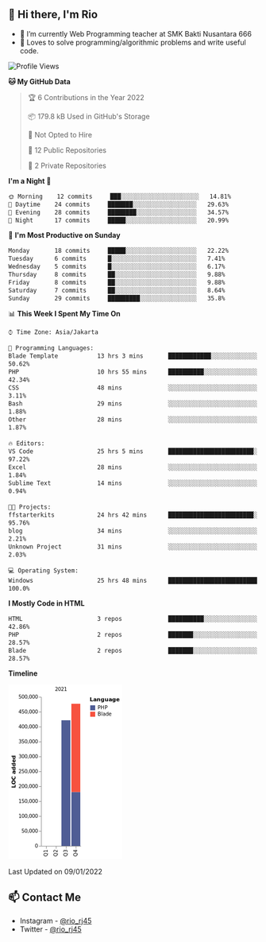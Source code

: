 ## 👋 Hi there, I'm Rio 

-  🔭 I’m currently Web Programming teacher at SMK Bakti Nusantara 666
-  💬 Loves to solve programming/algorithmic problems and write useful code.

<!--START_SECTION:waka-->
![Profile Views](http://img.shields.io/badge/Profile%20Views-1-blue)

**🐱 My GitHub Data** 

> 🏆 6 Contributions in the Year 2022
 > 
> 📦 179.8 kB Used in GitHub's Storage 
 > 
> 🚫 Not Opted to Hire
 > 
> 📜 12 Public Repositories 
 > 
> 🔑 2 Private Repositories  
 > 
**I'm a Night 🦉** 

```text
🌞 Morning    12 commits     ███░░░░░░░░░░░░░░░░░░░░░░   14.81% 
🌆 Daytime    24 commits     ███████░░░░░░░░░░░░░░░░░░   29.63% 
🌃 Evening    28 commits     ████████░░░░░░░░░░░░░░░░░   34.57% 
🌙 Night      17 commits     █████░░░░░░░░░░░░░░░░░░░░   20.99%

```
📅 **I'm Most Productive on Sunday** 

```text
Monday       18 commits     █████░░░░░░░░░░░░░░░░░░░░   22.22% 
Tuesday      6 commits      █░░░░░░░░░░░░░░░░░░░░░░░░   7.41% 
Wednesday    5 commits      █░░░░░░░░░░░░░░░░░░░░░░░░   6.17% 
Thursday     8 commits      ██░░░░░░░░░░░░░░░░░░░░░░░   9.88% 
Friday       8 commits      ██░░░░░░░░░░░░░░░░░░░░░░░   9.88% 
Saturday     7 commits      ██░░░░░░░░░░░░░░░░░░░░░░░   8.64% 
Sunday       29 commits     █████████░░░░░░░░░░░░░░░░   35.8%

```


📊 **This Week I Spent My Time On** 

```text
⌚︎ Time Zone: Asia/Jakarta

💬 Programming Languages: 
Blade Template           13 hrs 3 mins       ████████████░░░░░░░░░░░░░   50.62% 
PHP                      10 hrs 55 mins      ██████████░░░░░░░░░░░░░░░   42.34% 
CSS                      48 mins             ░░░░░░░░░░░░░░░░░░░░░░░░░   3.11% 
Bash                     29 mins             ░░░░░░░░░░░░░░░░░░░░░░░░░   1.88% 
Other                    28 mins             ░░░░░░░░░░░░░░░░░░░░░░░░░   1.87%

🔥 Editors: 
VS Code                  25 hrs 5 mins       ████████████████████████░   97.22% 
Excel                    28 mins             ░░░░░░░░░░░░░░░░░░░░░░░░░   1.84% 
Sublime Text             14 mins             ░░░░░░░░░░░░░░░░░░░░░░░░░   0.94%

🐱‍💻 Projects: 
ffstarterkits            24 hrs 42 mins      ████████████████████████░   95.76% 
blog                     34 mins             ░░░░░░░░░░░░░░░░░░░░░░░░░   2.21% 
Unknown Project          31 mins             ░░░░░░░░░░░░░░░░░░░░░░░░░   2.03%

💻 Operating System: 
Windows                  25 hrs 48 mins      █████████████████████████   100.0%

```

**I Mostly Code in HTML** 

```text
HTML                     3 repos             ██████████░░░░░░░░░░░░░░░   42.86% 
PHP                      2 repos             ███████░░░░░░░░░░░░░░░░░░   28.57% 
Blade                    2 repos             ███████░░░░░░░░░░░░░░░░░░   28.57%

```


**Timeline**

![Chart not found](https://raw.githubusercontent.com/neushepa/neushepa/main/charts/bar_graph.png) 


 Last Updated on 09/01/2022
<!--END_SECTION:waka-->

## 📫 Contact Me
- Instagram - [@rio_rj45](https://www.instagram.com/rio_rj45/)
- Twitter - [@rio_rj45](https://twitter.com/rio_rj45)
